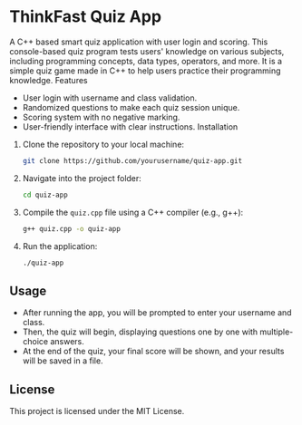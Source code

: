 # ThinkFast Quiz App

A C++ based smart quiz application with user login and scoring. This console-based quiz program tests users' 
knowledge on various subjects, including programming concepts, data types, operators, 
and more. It is a simple quiz game made in C++ to help users practice their programming knowledge.
Features
- User login with username and class validation.
- Randomized questions to make each quiz session unique.
- Scoring system with no negative marking.
- User-friendly interface with clear instructions.
Installation
1. Clone the repository to your local machine:
    ```bash
    git clone https://github.com/yourusername/quiz-app.git
    ```

2. Navigate into the project folder:
    ```bash
    cd quiz-app
    ```

3. Compile the `quiz.cpp` file using a C++ compiler (e.g., g++):

    ```bash
    g++ quiz.cpp -o quiz-app
    ```
4. Run the application:
    ```bash
    ./quiz-app
    ```
## Usage
- After running the app, you will be prompted to enter your username and class.
- Then, the quiz will begin, displaying questions one by one with multiple-choice answers.
- At the end of the quiz, your final score will be shown, and your results will be saved in a file.

## License
This project is licensed under the MIT License.
